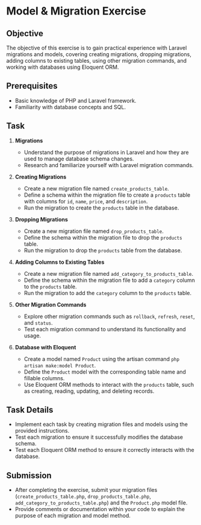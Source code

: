 # Model & Migration Exercise

## Objective

The objective of this exercise is to gain practical experience with Laravel migrations and models, covering creating migrations, dropping migrations, adding columns to existing tables, using other migration commands, and working with databases using Eloquent ORM.

## Prerequisites

- Basic knowledge of PHP and Laravel framework.
- Familiarity with database concepts and SQL.

## Task

1. **Migrations**

   - Understand the purpose of migrations in Laravel and how they are used to manage database schema changes.
   - Research and familiarize yourself with Laravel migration commands.

2. **Creating Migrations**

   - Create a new migration file named `create_products_table`.
   - Define a schema within the migration file to create a `products` table with columns for `id`, `name`, `price`, and `description`.
   - Run the migration to create the `products` table in the database.

3. **Dropping Migrations**

   - Create a new migration file named `drop_products_table`.
   - Define the schema within the migration file to drop the `products` table.
   - Run the migration to drop the `products` table from the database.

4. **Adding Columns to Existing Tables**

   - Create a new migration file named `add_category_to_products_table`.
   - Define the schema within the migration file to add a `category` column to the `products` table.
   - Run the migration to add the `category` column to the `products` table.

5. **Other Migration Commands**

   - Explore other migration commands such as `rollback`, `refresh`, `reset`, and `status`.
   - Test each migration command to understand its functionality and usage.

6. **Database with Eloquent**
   - Create a model named `Product` using the artisan command `php artisan make:model Product`.
   - Define the `Product` model with the corresponding table name and fillable columns.
   - Use Eloquent ORM methods to interact with the `products` table, such as creating, reading, updating, and deleting records.

## Task Details

- Implement each task by creating migration files and models using the provided instructions.
- Test each migration to ensure it successfully modifies the database schema.
- Test each Eloquent ORM method to ensure it correctly interacts with the database.

## Submission

- After completing the exercise, submit your migration files (`create_products_table.php`, `drop_products_table.php`, `add_category_to_products_table.php`) and the `Product.php` model file.
- Provide comments or documentation within your code to explain the purpose of each migration and model method.
